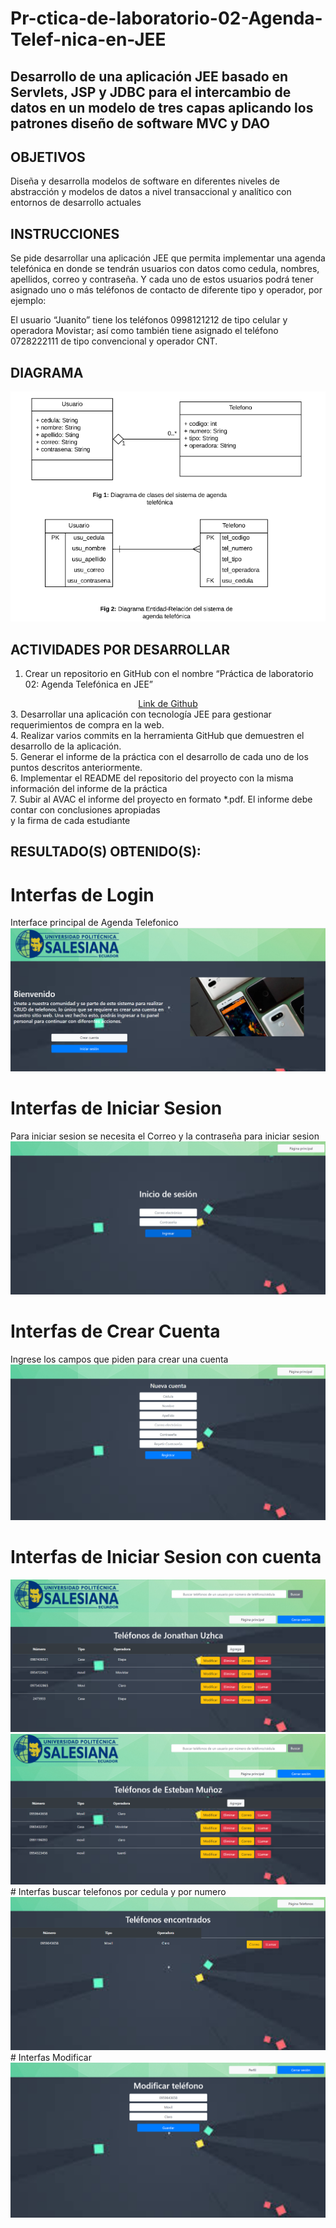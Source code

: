 # Pr-ctica-de-laboratorio-02-Agenda-Telef-nica-en-JEE
## Desarrollo de una aplicación JEE basado en Servlets, JSP y JDBC para el intercambio de datos en un modelo de tres capas aplicando los patrones diseño de software MVC y DAO

## OBJETIVOS
Diseña y desarrolla modelos de software en diferentes niveles de abstracción y modelos de datos a nivel transaccional y analítico con entornos de desarrollo actuales

## INSTRUCCIONES
Se pide desarrollar una aplicación JEE que permita implementar una agenda telefónica en donde se tendrán usuarios con datos como cedula, nombres, apellidos, correo y contraseña. Y cada uno de estos usuarios podrá tener asignado uno o más teléfonos de contacto de diferente tipo y operador, por ejemplo:

El usuario “Juanito” tiene los teléfonos 0998121212 de tipo celular y operadora Movistar; así como también tiene asignado el teléfono 0728222111 de tipo convencional y     operador CNT.

## DIAGRAMA
<div align="center"><img src="https://github.com/Jonathan010683/Pr-ctica-de-laboratorio-02-Agenda-Telef-nica-en-JEE/blob/master/diagrama.PNG" /></div>

## ACTIVIDADES POR DESARROLLAR
1. Crear un repositorio en GitHub con el nombre “Práctica de laboratorio 02: Agenda Telefónica en JEE”
  <div align="center"><a href="https://github.com/Jonathan010683/Pr-ctica-de-laboratorio-02-Agenda-Telef-nica-en-JEE">Link de Github</a></div>
3. Desarrollar una aplicación con tecnología JEE para gestionar requerimientos de compra en la web.<br>
4. Realizar varios commits en la herramienta GitHub que demuestren el desarrollo de la aplicación.<br>
5. Generar el informe de la práctica con el desarrollo de cada uno de los puntos descritos anteriormente.<br>
6. Implementar el README del repositorio del proyecto con la misma información del informe de la práctica<br>
7. Subir al AVAC el informe del proyecto en formato *.pdf. El informe debe contar con conclusiones apropiadas<br>
y la firma de cada estudiante

## RESULTADO(S) OBTENIDO(S):
# Interfas  de Login
Interface principal de Agenda Telefonico <br>
<img src="https://github.com/Jonathan010683/Pr-ctica-de-laboratorio-02-Agenda-Telef-nica-en-JEE/blob/master/login.PNG" />
# Interfas de Iniciar Sesion
Para iniciar sesion se necesita el Correo y la contraseña para iniciar sesion<br>
<img src="https://github.com/Jonathan010683/Pr-ctica-de-laboratorio-02-Agenda-Telef-nica-en-JEE/blob/master/iniciarsesion.PNG" />
# Interfas de Crear Cuenta
Ingrese los campos que piden para crear una cuenta<br>
<img src="https://github.com/Jonathan010683/Pr-ctica-de-laboratorio-02-Agenda-Telef-nica-en-JEE/blob/master/crearcuenta.PNG" />
# Interfas de Iniciar Sesion con cuenta
<img src="https://github.com/Jonathan010683/Pr-ctica-de-laboratorio-02-Agenda-Telef-nica-en-JEE/blob/master/isCuenta.PNG" />
<img src="https://github.com/Jonathan010683/Pr-ctica-de-laboratorio-02-Agenda-Telef-nica-en-JEE/blob/master/isCuentaEsteban.PNG" /><br>
# Interfas buscar telefonos por cedula y por numero
<img src="https://github.com/Jonathan010683/Pr-ctica-de-laboratorio-02-Agenda-Telef-nica-en-JEE/blob/master/buscar.PNG" />
# Interfas Modificar
<img src="https://github.com/Jonathan010683/Pr-ctica-de-laboratorio-02-Agenda-Telef-nica-en-JEE/blob/master/modificar.PNG" />
